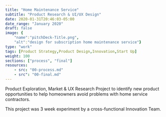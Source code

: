 ```yaml
---
title: "Home Maintenance Service"
subtitle: "Product Research & UI/UX Design"
date: 2020-01-31T20:46:03-05:00
date_range: "January 2020"
draft: false
image: {
    "name":"pitchDeck-Title.png", 
    "alt":"design for subscription home maintenance service"}
type: "work"
tags: [Product Strategy,Product Design,Innovation,Start Up]
weight: 100
sections: ["process", "final"]
resources:
    - src: "00-process.md"
    - src": "00-final.md"
---
```

Product Exploration, Market & UX Research Project to identify new product opportunities to help homeowners avoid problems with home service contractors. 

This project was 3 week experiment by a cross-functional Innovation Team.
